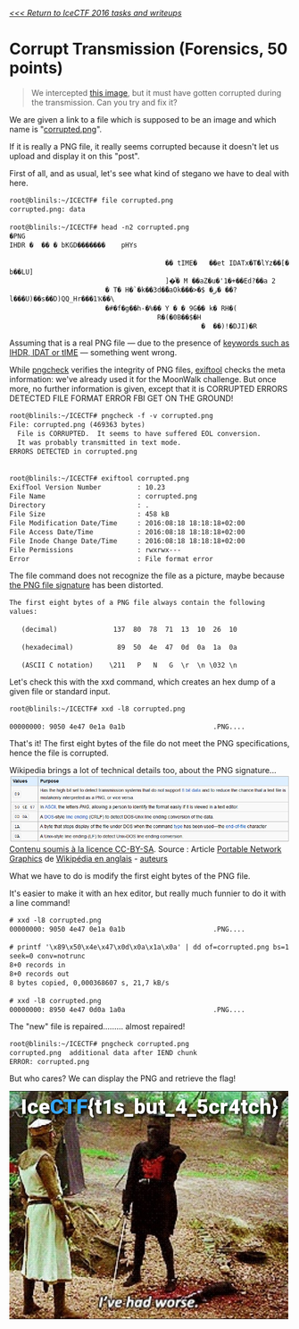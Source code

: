 _[<<< Return to IceCTF 2016 tasks and writeups](/icectf-2016)_
# Corrupt Transmission (Forensics, 50 points)

>We intercepted
[this image](https://play.icec.tf/problem-static/corrupt_92cee405924ad39fb513e3ef910699b79bb6d45cc5046c051eb9aab3546e22c3.png),
but it must have gotten corrupted during the transmission. Can you try and fix it?

We are given a link to a file which is supposed to be an image and which name is "[corrupted.png](corrupted.png)".

If it is really a PNG file, it really seems corrupted because it doesn't let us upload and display it on this "post".

First of all, and as usual, let's see what kind of stegano we have to deal with here.

```
root@blinils:~/ICECTF# file corrupted.png
corrupted.png: data

root@blinils:~/ICECTF# head -n2 corrupted.png
�PNG
IHDR �  �� � bKGD�������    pHYs
                                    
                                       �� tIME�   ��et IDATx�T�َlYz��[� b��LU]
                                       ]�ͦ� M ��aZ�u�'1�+��Ed?��a 2
                        � T� H�`�k��3d�̌�aOk���>�$ �ر� ��?l���U)��s��D)QQ_Hr���1Ҡ��\
                        �#�f�g��h-�%�� Y � � 9G�� k� RH�(
                                     R�(�0B��$�H
                                                �  ��)!�DJI)�R
```

Assuming that is a real PNG file — due to the presence
of [keywords such as IHDR, IDAT or tIME](http://www.libpng.org/pub/png/spec/1.2/PNG-Chunks.html) — something went wrong.

While [pngcheck](http://www.libpng.org/pub/png/apps/pngcheck.html) verifies the integrity of PNG files,
[exiftool](http://www.sno.phy.queensu.ca/~phil/exiftool/) checks the meta information: we've already used
it for the MoonWalk challenge. But once more, no further information is given, except that it is
CORRUPTED ERRORS DETECTED FILE FORMAT ERROR FBI GET ON THE GROUND!

```
root@blinils:~/ICECTF# pngcheck -f -v corrupted.png
File: corrupted.png (469363 bytes)
  File is CORRUPTED.  It seems to have suffered EOL conversion.
  It was probably transmitted in text mode.
ERRORS DETECTED in corrupted.png


root@blinils:~/ICECTF# exiftool corrupted.png
ExifTool Version Number         : 10.23
File Name                       : corrupted.png
Directory                       : .
File Size                       : 458 kB
File Modification Date/Time     : 2016:08:18 18:18:18+02:00
File Access Date/Time           : 2016:08:18 18:18:18+02:00
File Inode Change Date/Time     : 2016:08:18 18:18:18+02:00
File Permissions                : rwxrwx---
Error                           : File format error
```

The file command does not recognize the file as a picture,
maybe because [the PNG file signature](http://www.libpng.org/pub/png/spec/1.2/PNG-Rationale.html#R.PNG-file-signature)
has been distorted.

```
The first eight bytes of a PNG file always contain the following values:

   (decimal)              137  80  78  71  13  10  26  10
   
   (hexadecimal)           89  50  4e  47  0d  0a  1a  0a
   
   (ASCII C notation)    \211   P   N   G  \r  \n \032 \n
```

Let's check this with the xxd command, which creates an hex dump of a given file or standard input.

```
root@blinils:~/ICECTF# xxd -l8 corrupted.png

00000000: 9050 4e47 0e1a 0a1b                      .PNG....
```

That's it! The first eight bytes of the file do not meet the PNG specifications, hence the file is corrupted.

Wikipedia brings a lot of technical details too, about the PNG signature...
![Capture d'écran de l'article Portable Network Graphics (Wikipedia)](PNG_header.png)
[Contenu soumis à la licence CC-BY-SA](http://creativecommons.org/licenses/by-sa/3.0/deed.fr). Source : Article [Portable Network Graphics](https://en.wikipedia.org/wiki/Portable_Network_Graphics#File_header) de [Wikipédia en anglais](http://en.wikipedia.org) - [auteurs](http://fr.wikipedia.org/w/index.php?title=Portable_Network_Graphics&amp;action=history)

What we have to do is modify the first eight bytes of the PNG file.

It's easier to make it with an hex editor, but really much funnier to do it with a line command!

```
# xxd -l8 corrupted.png
00000000: 9050 4e47 0e1a 0a1b                      .PNG....

# printf '\x89\x50\x4e\x47\x0d\x0a\x1a\x0a' | dd of=corrupted.png bs=1 seek=0 conv=notrunc
8+0 records in
8+0 records out
8 bytes copied, 0,000368607 s, 21,7 kB/s

# xxd -l8 corrupted.png
00000000: 8950 4e47 0d0a 1a0a                      .PNG....
```

The "new" file is repaired......... almost repaired!

```
root@blinils:~/ICECTF# pngcheck corrupted.png
corrupted.png  additional data after IEND chunk
ERROR: corrupted.png
```

But who cares? We can display the PNG and retrieve the flag!

![THE FLAG!](corrupt.png)
